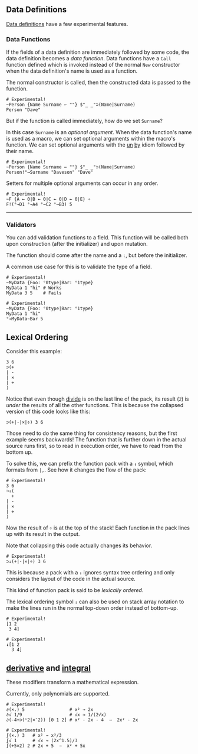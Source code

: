 ## Data Definitions

[Data definitions](/tutorial/datadefs) have a few experimental features.

### Data Functions

If the fields of a data definition are immediately followed by some code, the data definition becomes a *data function*. Data functions have a `Call` function defined which is invoked instead of the normal `New` constructor when the data definition's name is used as a function.

The normal constructor is called, then the constructed data is passed to the function.

```uiua
# Experimental!
~Person {Name Surname ← ""} $"_ _"⊃(Name|Surname)
Person "Dave"
```

But if the function is called immediately, how do we set `Surname`?

In this case `Surname` is an *optional argument*. When the data function's name is used as a macro, we can set optional arguments within the macro's function. We can set optional arguments with the [un](/docs/un) [by](/docs/by) idiom followed by their name.

```uiua
# Experimental!
~Person {Name Surname ← ""} $"_ _"⊃(Name|Surname)
Person!°⊸Surname "Daveson" "Dave"
```

Setters for multiple optional arguments can occur in any order.

```uiua
# Experimental!
~F {A ← 0|B ← 0|C ← 0|D ← 0|E} ∘
F!(°⊸D1 °⊸A4 °⊸C2 °⊸B3) 5
```

---

### Validators

You can add validation functions to a field. This function will be called both upon construction (after the initializer) and upon mutation.

The function should come after the name and a `:`, but before the initializer.

A common use case for this is to validate the type of a field.

```uiua should fail
# Experimental!
~MyData {Foo: °0type|Bar: °1type}
MyData 1 "hi" # Works
MyData 3 5    # Fails
```

```uiua should fail
# Experimental!
~MyData {Foo: °0type|Bar: °1type}
MyData 1 "hi"
°⊸MyData~Bar 5
```

## Lexical Ordering

Consider this example:

```uiua
3 6
⊃(+
| -
| ×
| ÷
)
```
Notice that even though [divide](/docs/divide) is on the last line of the pack, its result (`2`) is *under* the results of all the other functions. This is because the collapsed version of this code looks like this:

```uiua
⊃(+|-|×|÷) 3 6
```

Those need to do the same thing for consistency reasons, but the first example seems backwards! The function that is further down in the actual source runs first, so to read in execution order, we have to read from the bottom up.

To solve this, we can prefix the function pack with a `↓` symbol, which formats from `|,`. See how it changes the flow of the pack:

```uiua
# Experimental!
3 6
⊃↓(
  +
| -
| ×
| ÷
)
```
Now the result of `÷` is at the top of the stack! Each function in the pack lines up with its result in the output.

Note that collapsing this code actually changes its behavior.

```uiua
# Experimental!
⊃↓(+|-|×|÷) 3 6
```

This is because a pack with a `↓` ignores syntax tree ordering and only considers the layout of the code in the actual source.

This kind of function pack is said to be *lexically ordered*.

The lexical ordering symbol `↓` can also be used on stack array notation to make the lines run in the normal top-down order instead of bottom-up.

```uiua
# Experimental!
[1 2
 3 4]
```

```uiua
# Experimental!
↓[1 2
  3 4]
```

## [derivative](/docs/derivative) and [integral](/docs/integral)

These modifiers transform a mathematical expression.

Currently, only polynomials are supported.

```uiua
# Experimental!
∂(×.) 5                 # x² → 2x
∂√ 1/9                  # √x → 1/(2√x)
∂(-4+⊃(ⁿ2|×¯2)) [0 1 2] # x² - 2x - 4  →  2x² - 2x
```

```uiua
# Experimental!
∫(×.) 3   # x² → x³/3
∫√ 1      # √x → (2x^1.5)/3
∫(+5×2) 2 # 2x + 5  →  x² + 5x
```
